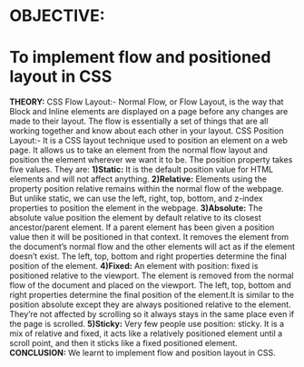 # OBJECTIVE:
# To implement flow and positioned layout in CSS

**THEORY:**
CSS Flow Layout:- Normal Flow, or Flow Layout, is the way that Block and Inline elements are displayed on a page before any changes are made to their layout. The flow is essentially a set of things that are all working together and know about each other in your layout.
CSS Position Layout:- It is a CSS layout technique used to position an element on a web page. It allows us to take an element from the normal flow layout and position the element wherever we want it to be.
The position property takes five values. They are:
**1)Static:**
It is the default position value for HTML elements and will not affect anything.
**2)Relative:**
Elements using the property position relative remains within the normal flow of the webpage. But unlike static, we can use the left, right, top, bottom, and z-index properties to position the element in the webpage.
**3)Absolute:**
The absolute value position the element by default relative to its closest ancestor/parent element. If a parent element has been given a position value then it will be positioned in that context.
It removes the element from the document’s normal flow and the other elements will act as if the element doesn’t exist. The left, top, bottom and right properties determine the final position of the element.
**4)Fixed:**
An element with position: fixed is positioned relative to the viewport. The element is removed from the normal flow of the document and placed on the viewport. The left, top, bottom and right properties determine the final position of the element.It is similar to the position absolute except they are always positioned relative to the element. They’re not affected by scrolling so it always stays in the same place even if the page is scrolled.
**5)Sticky:**
Very few people use position: sticky. It is a mix of relative and fixed, it acts like a relatively positioned element until a scroll point, and then it sticks like a fixed positioned element.
**CONCLUSION:**
We learnt to implement flow and position layout in CSS.